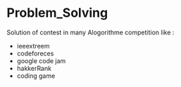 # Problem_Solving
Solution of contest in many Alogorithme competition like : 
* ieeextreem 
* codeforeces
* google code jam
* hakkerRank
* coding game
